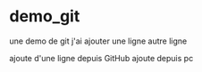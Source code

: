 # demo_git
une demo de git
j'ai ajouter une ligne
autre ligne


ajoute d'une ligne depuis GitHub
ajoute depuis pc
